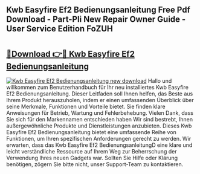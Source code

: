 ## Kwb Easyfire Ef2 Bedienungsanleitung Free Pdf Download - Part-PIi New Repair Owner Guide - User Service Edition FoZUH

# <h2><a href="http://df2ulaj.blite.top/?on=Kwb+Easyfire+Ef2+Bedienungsanleitung">🔗Download 👉🔴 Kwb Easyfire Ef2 Bedienungsanleitung</a></h2>

[![Kwb Easyfire Ef2 Bedienungsanleitung new download](https://i.imgur.com/lujVjoI.png)](http://df2ulaj.blite.top/?on=Kwb+Easyfire+Ef2+Bedienungsanleitung)
Hallo und willkommen zum Benutzerhandbuch für Ihr neu installiertes Kwb Easyfire Ef2 Bedienungsanleitung. Dieser Leitfaden soll Ihnen helfen, das Beste aus Ihrem Produkt herauszuholen, indem er einen umfassenden Überblick über seine Merkmale, Funktionen und Vorteile bietet. Sie finden klare Anweisungen für Betrieb, Wartung und Fehlerbehebung. Vielen Dank, dass Sie sich für den Markennamen entschieden haben Wir sind bestrebt, Ihnen außergewöhnliche Produkte und Dienstleistungen anzubieten. Dieses Kwb Easyfire Ef2 Bedienungsanleitung bietet eine umfassende Reihe von Funktionen, um Ihren spezifischen Anforderungen gerecht zu werden. Wir erwarten, dass das Kwb Easyfire Ef2 BedienungsanleitungD eine klare und leicht verständliche Ressource auf Ihrem Weg zur Beherrschung der Verwendung Ihres neuen Gadgets war. Sollten Sie Hilfe oder Klärung benötigen, zögern Sie bitte nicht, unser Support-Team zu kontaktieren.

